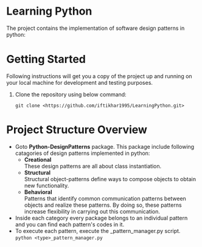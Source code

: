 # Learning Python
The project contains the implementation of software design patterns in python:

# Getting Started
Following instructions will get you a copy of the project up and running on your local machine for development and testing 
purposes.

1. Clone the repository using below command:

   ```git clone <https://github.com/iftikhar1995/LearningPython.git>```

# Project Structure Overview
- Goto **Python-DesignPatterns** package. This package include following catagories of design patterns implemented in 
python:
   - **Creational**\
      These design patterns are all about class instantiation.
   - **Structural**\
      Structural object-patterns define ways to compose objects to obtain new functionality.
   - **Behavioral**\
      Patterns that identify common communication patterns between objects and realize these patterns. By doing so, 
      these patterns increase flexibility in carrying out this communication.
- Inside each category every package belongs to an individual pattern and you can find each pattern's codes in it.
- To execute each pattern, execute the <type>_pattern_manager.py script.
   ```python <type>_pattern_manager.py```